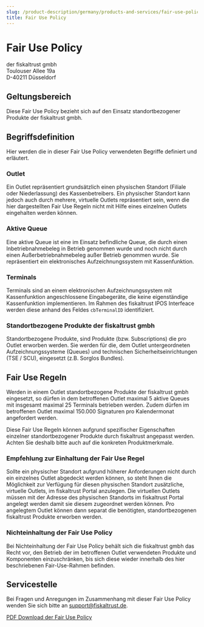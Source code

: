 ```yaml
---
slug: /product-description/germany/products-and-services/fair-use-policy
title: Fair Use Policy
---
```


# Fair Use Policy

der fiskaltrust gmbh<br />
Toulouser Allee 19a<br />
D-40211 Düsseldorf<br />



## Geltungsbereich

Diese Fair Use Policy bezieht sich auf den Einsatz standortbezogener Produkte der fiskaltrust gmbh.

## Begriffsdefinition

Hier werden die in dieser Fair Use Policy verwendeten Begriffe definiert und erläutert.

### Outlet

Ein Outlet repräsentiert grundsätzlich einen physischen Standort (Filiale oder Niederlassung) des Kassenbetreibers. Ein physischer Standort kann jedoch auch durch mehrere, virtuelle Outlets repräsentiert sein, wenn die hier dargestellten Fair Use Regeln nicht mit Hilfe eines einzelnen Outlets eingehalten werden können. 

### Aktive Queue

Eine aktive Queue ist eine im Einsatz befindliche Queue, die durch einen Inbetriebnahmebeleg in Betrieb genommen wurde und noch nicht durch einen Außerbetriebnahmebeleg außer Betrieb genommen wurde. Sie repräsentiert ein elektronisches Aufzeichnungssystem mit Kassenfunktion. 

### Terminals

Terminals sind an einem elektronischen Aufzeichnungssystem mit Kassenfunktion angeschlossene Eingabegeräte, die keine eigenständige Kassenfunktion implementieren. Im Rahmen des fiskaltrust IPOS Interfeace werden diese anhand des Feldes `cbTerminalID` identifiziert. 

### Standortbezogene Produkte der fiskaltrust gmbh

Standortbezogene Produkte, sind Produkte (bzw. Subscriptions) die pro Outlet erworben werden. Sie werden für die, dem Outlet untergeordneten Aufzeichnungssysteme (Queues) und technischen Sicherheitseinrichtungen (TSE / SCU), eingesetzt (z.B. Sorglos Bundles).

## Fair Use Regeln

Werden in einem Outlet standortbezogene Produkte der fiskaltrust gmbh eingesetzt, so dürfen in dem betroffenen Outlet maximal 5 aktive Queues mit insgesamt maximal 25 Terminals betrieben werden. Zudem dürfen im betroffenen Outlet maximal 150.000 Signaturen pro Kalendermonat angefordert werden.

Diese Fair Use Regeln können aufgrund spezifischer Eigenschaften einzelner standortbezogener Produkte durch fiskaltrust angepasst werden. Achten Sie deshalb bitte auch auf die konkreten Produktmerkmale.

### Empfehlung zur Einhaltung der Fair Use Regel

Sollte ein physischer Standort aufgrund höherer Anforderungen nicht durch ein einzelnes Outlet abgedeckt werden können, so steht Ihnen die Möglichkeit zur Verfügung für diesen physischen Standort zusätzliche, virtuelle Outlets, im fiskaltrust Portal anzulegen. Die virtuellen Outlets müssen mit der Adresse des physischen Standorts im fiskaltrust Portal angelegt werden damit sie diesem zugeordnet werden können. Pro angelegtem Outlet können dann separat die benötigten, standortbezogenen fiskaltrust Produkte erworben werden.

### Nichteinhaltung der Fair Use Policy

Bei Nichteinhaltung der Fair Use Policy behält sich die fiskaltrust gmbh das Recht vor, den Betrieb der im betroffenen Outlet verwendeten Produkte und Komponenten einzuschränken, bis sich diese wieder innerhalb des hier beschriebenen Fair-Use-Rahmen befinden.

## Servicestelle

Bei Fragen und Anregungen im Zusammenhang mit dieser Fair Use Policy wenden Sie sich bitte an [support@fiskaltrust.de](mailto:support@fiskaltrust.de).


[PDF Download der Fair Use Policy](media/market-de-fair-use-policy.pdf)
